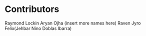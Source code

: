 Contributors
============
Raymond Lockin
Aryan Ojha
(insert more names here)
Raven Jyro Felix(Jehbar Nino Doblas Ibarra)
